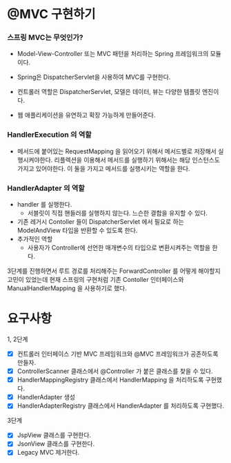 # @MVC 구현하기
### 스프링 MVC는 무엇인가?

- Model-View-Controller 또는 MVC 패턴을 처리하는 Spring 프레임워크의 모듈이다.

- Spring은 DispatcherServlet을 사용하여 MVC를 구현한다.

- 컨트롤러 역할은 DispatcherServlet, 모델은 데이터, 뷰는 다양한 템플릿 엔진이다.

- 웹 애플리케이션을 유연하고 확장 가능하게 만들어준다.

### HandlerExecution 의 역할
 - 메서드에 붙어있는 RequestMapping 을 읽어오기 위해서 메서드별로 저장해서 실행시켜야한다. 리플렉션을 이용해서 메서드를 실행하기 위해서는 해당 인스턴스도 가지고 있어야한다. 이 둘을 가지고 메서드를 실행시키는 역할을 한다.
###  HandlerAdapter 의 역할
- handler 를 실행한다.
  - 서블릿이 직접 핸들러를 실행하지 않는다. 느슨한 결합을 유지할 수 있다.
- 기존 레거시 Contoller 들이 DispatcherServlet 에서 필요로 하는 ModelAndView 타입을 반환할 수 있도록 한다.
- 추가적인 역할
  - 사용자가 Controller에 선언한 매개변수의 타입으로 변환시켜주는 역할을 한다.
  
3단계를 진행하면서 루트 경로를 처리해주는 ForwardController 를 어떻게 해야할지 고민이 있었는데
현재 스프링의 구현처럼 기존 Contoller 인터페이스와 ManualHandlerMapping 을 사용하기로 했다.


# 요구사항
1, 2단계
- [x] 컨트롤러 인터페이스 기반 MVC 프레임워크와 @MVC 프레임워크가 공존하도록 만들자.
- [x] ControllerScanner 클래스에서 @Controller 가 붙은 클래스를 찾을 수 있다.
- [x] HandlerMappingRegistry 클래스에서 HandlerMapping 을 처리하도록 구현했다.
- [x] HandlerAdapter 생성
- [x] HandlerAdapterRegistry 클래스에서 HandlerAdapter 를 처리하도록 구현했다.

3단계
- [x] JspView 클래스를 구현한다.
- [x] JsonView 클래스를 구현한다.
- [x] Legacy MVC 제거한다.
